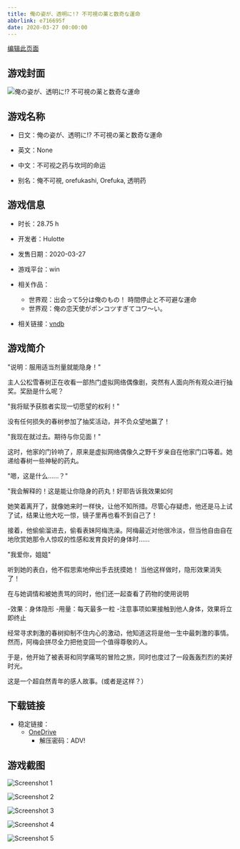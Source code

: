 ```yaml
---
title: 俺の姿が、透明に!? 不可視の薬と数奇な運命
abbrlink: e716695f
date: 2020-03-27 00:00:00
---
```

[编辑此页面](https://github.com/ACG-3/ADV3-source/blob/main/source/_posts/games/%E4%BF%BA%E3%81%AE%E5%A7%BF%E3%81%8C%E3%80%81%E9%80%8F%E6%98%8E%E3%81%AB%21%20%E4%B8%8D%E5%8F%AF%E8%A6%96%E3%81%AE%E8%96%AC%E3%81%A8%E6%95%B0%E5%A5%87%E3%81%AA%E9%81%8B%E5%91%BD.md)

## 游戏封面

![俺の姿が、透明に!? 不可視の薬と数奇な運命](https://pan.timero.xyz/d/onedrive/img_lib_001/%E4%BF%BA%E3%81%AE%E5%A7%BF%E3%81%8C%E3%80%81%E9%80%8F%E6%98%8E%E3%81%AB%21%20%E4%B8%8D%E5%8F%AF%E8%A6%96%E3%81%AE%E8%96%AC%E3%81%A8%E6%95%B0%E5%A5%87%E3%81%AA%E9%81%8B%E5%91%BD_cover.avif)


## 游戏名称

- 日文：俺の姿が、透明に!? 不可視の薬と数奇な運命
- 英文：None
- 中文：不可视之药与坎坷的命运

- 别名：俺不可視, orefukashi, Orefuka, 透明药


## 游戏信息

- 时长：28.75 h
- 开发者：Hulotte
- 发售日期：2020-03-27
- 游戏平台：win
- 相关作品：
   - 世界观：出会って5分は俺のもの！ 時間停止と不可避な運命
   - 世界观：俺の恋天使がポンコツすぎてコワ～い。

- 相关链接：[vndb](https://vndb.org/v26989)


## 游戏简介

"说明：服用适当剂量就能隐身！"

主人公松雪春树正在收看一部热门虚拟网络偶像剧，突然有人面向所有观众进行抽奖。奖励是什么呢？

"我将赋予获胜者实现一切愿望的权利！"

没有任何损失的春树参加了抽奖活动，并不负众望地赢了！

"我现在就过去。期待与你见面！"

这时，他家的门铃响了，原来是虚拟网络偶像久之野千岁亲自在他家门口等着。她递给春树一些神秘的药丸。

"嗯，这是什么......？"

"我会解释的！这是能让你隐身的药丸！好耶告诉我效果如何

她笑着离开了，就像她来时一样快，让他不知所措。尽管心存疑虑，他还是马上试了试，结果让他大吃一惊，镜子里再也看不到自己了！

接着，他偷偷溜进去，偷看表妹阿梅洗澡。阿梅最近对他很冷淡，但当他自由自在地欣赏她那令人惊叹的性感和发育良好的身体时......

"我爱你，姐姐"

听到她的表白，他不假思索地伸出手去抚摸她！
当他这样做时，隐形效果消失了！

在与她调情和被她责骂的同时，他们还一起查看了药物的使用说明

-效果：身体隐形
-用量：每天最多一粒
-注意事项如果接触到他人身体，效果将立即终止

经常寻求刺激的春树抑制不住内心的激动，他知道这将是他一生中最刺激的事情。然而，阿梅会拼尽全力把他变回一个值得尊敬的人。

于是，他开始了被表哥和同学痛骂的冒险之旅，同时也度过了一段轰轰烈烈的美好时光。

这是一个超自然青年的感人故事。(或者是这样？）




## 下载链接

- 稳定链接：
    - [OneDrive](https://pan.timero.xyz/onedrive/adv_lib_001/%E4%BF%BA%E3%81%AE%E5%A7%BF%E3%81%8C%E3%80%81%E9%80%8F%E6%98%8E%E3%81%AB%21%20%E4%B8%8D%E5%8F%AF%E8%A6%96%E3%81%AE%E8%96%AC%E3%81%A8%E6%95%B0%E5%A5%87%E3%81%AA%E9%81%8B%E5%91%BD)
        - 解压密码：ADV!



## 游戏截图


![Screenshot 1](https://pan.timero.xyz/d/onedrive/img_lib_001/%E4%BF%BA%E3%81%AE%E5%A7%BF%E3%81%8C%E3%80%81%E9%80%8F%E6%98%8E%E3%81%AB%21%20%E4%B8%8D%E5%8F%AF%E8%A6%96%E3%81%AE%E8%96%AC%E3%81%A8%E6%95%B0%E5%A5%87%E3%81%AA%E9%81%8B%E5%91%BD_Screenshot_1.avif)

![Screenshot 2](https://pan.timero.xyz/d/onedrive/img_lib_001/%E4%BF%BA%E3%81%AE%E5%A7%BF%E3%81%8C%E3%80%81%E9%80%8F%E6%98%8E%E3%81%AB%21%20%E4%B8%8D%E5%8F%AF%E8%A6%96%E3%81%AE%E8%96%AC%E3%81%A8%E6%95%B0%E5%A5%87%E3%81%AA%E9%81%8B%E5%91%BD_Screenshot_2.avif)

![Screenshot 3](https://pan.timero.xyz/d/onedrive/img_lib_001/%E4%BF%BA%E3%81%AE%E5%A7%BF%E3%81%8C%E3%80%81%E9%80%8F%E6%98%8E%E3%81%AB%21%20%E4%B8%8D%E5%8F%AF%E8%A6%96%E3%81%AE%E8%96%AC%E3%81%A8%E6%95%B0%E5%A5%87%E3%81%AA%E9%81%8B%E5%91%BD_Screenshot_3.avif)

![Screenshot 4](https://pan.timero.xyz/d/onedrive/img_lib_001/%E4%BF%BA%E3%81%AE%E5%A7%BF%E3%81%8C%E3%80%81%E9%80%8F%E6%98%8E%E3%81%AB%21%20%E4%B8%8D%E5%8F%AF%E8%A6%96%E3%81%AE%E8%96%AC%E3%81%A8%E6%95%B0%E5%A5%87%E3%81%AA%E9%81%8B%E5%91%BD_Screenshot_4.avif)

![Screenshot 5](https://pan.timero.xyz/d/onedrive/img_lib_001/%E4%BF%BA%E3%81%AE%E5%A7%BF%E3%81%8C%E3%80%81%E9%80%8F%E6%98%8E%E3%81%AB%21%20%E4%B8%8D%E5%8F%AF%E8%A6%96%E3%81%AE%E8%96%AC%E3%81%A8%E6%95%B0%E5%A5%87%E3%81%AA%E9%81%8B%E5%91%BD_Screenshot_5.avif)

